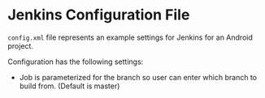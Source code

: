 # Jenkins Configuration File

`config.xml` file represents an example settings for Jenkins for an Android project.

Configuration has the following settings:

- Job is parameterized for the branch so user can enter which branch to build from. (Default is master)
